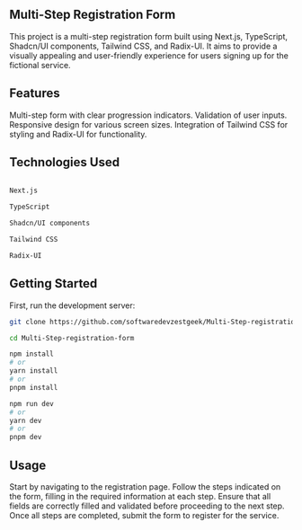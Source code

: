 ## Multi-Step Registration Form

This project is a multi-step registration form built using Next.js, TypeScript, Shadcn/UI components, Tailwind CSS, and Radix-UI. It aims to provide a visually appealing and user-friendly experience for users signing up for the fictional service.

## Features 

Multi-step form with clear progression indicators.
Validation of user inputs.
Responsive design for various screen sizes.
Integration of Tailwind CSS for styling and Radix-UI for functionality.

##  Technologies Used 
```bash

Next.js

TypeScript

Shadcn/UI components

Tailwind CSS

Radix-UI

```

## Getting Started

First, run the development server:

```bash
git clone https://github.com/softwaredevzestgeek/Multi-Step-registration-form

cd Multi-Step-registration-form

npm install 
# or 
yarn install
# or 
pnpm install

npm run dev
# or
yarn dev
# or
pnpm dev

```


## Usage

Start by navigating to the registration page.
Follow the steps indicated on the form, filling in the required information at each step.
Ensure that all fields are correctly filled and validated before proceeding to the next step.
Once all steps are completed, submit the form to register for the service.
